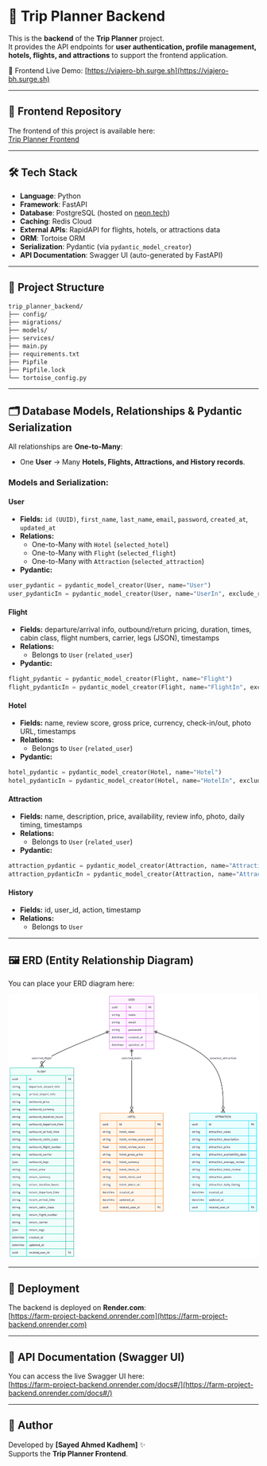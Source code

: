 # 🌱 Trip Planner Backend

This is the **backend** of the **Trip Planner** project.  
It provides the API endpoints for **user authentication, profile management, hotels, flights, and attractions** to support the frontend application.

🚀 Frontend Live Demo: [https://viajero-bh.surge.sh](https://viajero-bh.surge.sh)

---

## 🔗 Frontend Repository

The frontend of this project is available here:  
[Trip Planner Frontend](https://github.com/sahmedjaffer/Farm_Project_FrontEnd.git)

---

## 🛠️ Tech Stack

- **Language**: Python  
- **Framework**: FastAPI  
- **Database**: PostgreSQL (hosted on [neon.tech](https://neon.tech))  
- **Caching**: Redis Cloud  
- **External APIs**: RapidAPI for flights, hotels, or attractions data  
- **ORM**: Tortoise ORM  
- **Serialization**: Pydantic (via `pydantic_model_creator`)  
- **API Documentation**: Swagger UI (auto-generated by FastAPI)  

---

## 📁 Project Structure

```plaintext
trip_planner_backend/
├── config/              
├── migrations/          
├── models/              
├── services/            
├── main.py              
├── requirements.txt     
├── Pipfile              
├── Pipfile.lock         
└── tortoise_config.py   
```

---

## 🗂️ Database Models, Relationships & Pydantic Serialization

All relationships are **One-to-Many**:  
- One **User** → Many **Hotels, Flights, Attractions, and History records**.

### Models and Serialization:

#### User
- **Fields:** `id (UUID)`, `first_name`, `last_name`, `email`, `password`, `created_at`, `updated_at`  
- **Relations:**  
  - One-to-Many with `Hotel` (`selected_hotel`)  
  - One-to-Many with `Flight` (`selected_flight`)  
  - One-to-Many with `Attraction` (`selected_attraction`)  
- **Pydantic:**  
```python
user_pydantic = pydantic_model_creator(User, name="User")
user_pydanticIn = pydantic_model_creator(User, name="UserIn", exclude_readonly=True)
```

#### Flight
- **Fields:** departure/arrival info, outbound/return pricing, duration, times, cabin class, flight numbers, carrier, legs (JSON), timestamps  
- **Relations:**  
  - Belongs to `User` (`related_user`)  
- **Pydantic:**  
```python
flight_pydantic = pydantic_model_creator(Flight, name="Flight")
flight_pydanticIn = pydantic_model_creator(Flight, name="FlightIn", exclude_readonly=True)
```

#### Hotel
- **Fields:** name, review score, gross price, currency, check-in/out, photo URL, timestamps  
- **Relations:**  
  - Belongs to `User` (`related_user`)  
- **Pydantic:**  
```python
hotel_pydantic = pydantic_model_creator(Hotel, name="Hotel")
hotel_pydanticIn = pydantic_model_creator(Hotel, name="HotelIn", exclude_readonly=True)
```

#### Attraction
- **Fields:** name, description, price, availability, review info, photo, daily timing, timestamps  
- **Relations:**  
  - Belongs to `User` (`related_user`)  
- **Pydantic:**  
```python
attraction_pydantic = pydantic_model_creator(Attraction, name="Attraction")
attraction_pydanticIn = pydantic_model_creator(Attraction, name="AttractionIn", exclude_readonly=True)
```

#### History
- **Fields:** id, user_id, action, timestamp  
- **Relations:**  
  - Belongs to `User`  

---

## 🖼️ ERD (Entity Relationship Diagram)

You can place your ERD diagram here:  

![ERD](erd/erd_trip_planner.png)  

---

## 🚀 Deployment

The backend is deployed on **Render.com**:  
[https://farm-project-backend.onrender.com](https://farm-project-backend.onrender.com)

---

## 🧪 API Documentation (Swagger UI)

You can access the live Swagger UI here:  
[https://farm-project-backend.onrender.com/docs#/](https://farm-project-backend.onrender.com/docs#/)

---

## 👤 Author

Developed by **[Sayed Ahmed Kadhem]** ✨  
Supports the **Trip Planner Frontend**.
